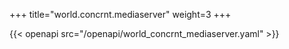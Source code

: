 +++
title="world.concrnt.mediaserver"
weight=3
+++

{{< openapi src="/openapi/world_concrnt_mediaserver.yaml" >}}

